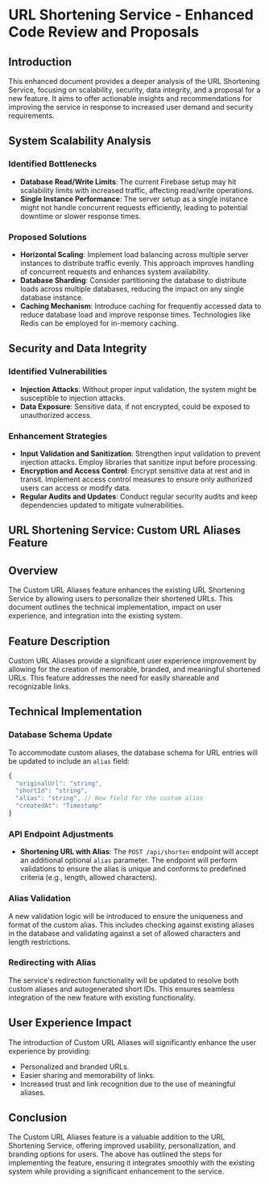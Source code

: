 # URL Shortening Service - Enhanced Code Review and Proposals

## Introduction

This enhanced document provides a deeper analysis of the URL Shortening Service, focusing on scalability, security, data integrity, and a proposal for a new feature. It aims to offer actionable insights and recommendations for improving the service in response to increased user demand and security requirements.

## System Scalability Analysis

### Identified Bottlenecks

- **Database Read/Write Limits**: The current Firebase setup may hit scalability limits with increased traffic, affecting read/write operations.
- **Single Instance Performance**: The server setup as a single instance might not handle concurrent requests efficiently, leading to potential downtime or slower response times.

### Proposed Solutions

- **Horizontal Scaling**: Implement load balancing across multiple server instances to distribute traffic evenly. This approach improves handling of concurrent requests and enhances system availability.
- **Database Sharding**: Consider partitioning the database to distribute loads across multiple databases, reducing the impact on any single database instance.
- **Caching Mechanism**: Introduce caching for frequently accessed data to reduce database load and improve response times. Technologies like Redis can be employed for in-memory caching.

## Security and Data Integrity

### Identified Vulnerabilities

- **Injection Attacks**: Without proper input validation, the system might be susceptible to injection attacks.
- **Data Exposure**: Sensitive data, if not encrypted, could be exposed to unauthorized access.

### Enhancement Strategies

- **Input Validation and Sanitization**: Strengthen input validation to prevent injection attacks. Employ libraries that sanitize input before processing.
- **Encryption and Access Control**: Encrypt sensitive data at rest and in transit. Implement access control measures to ensure only authorized users can access or modify data.
- **Regular Audits and Updates**: Conduct regular security audits and keep dependencies updated to mitigate vulnerabilities.

## URL Shortening Service: Custom URL Aliases Feature

## Overview

The Custom URL Aliases feature enhances the existing URL Shortening Service by allowing users to personalize their shortened URLs. This document outlines the technical implementation, impact on user experience, and integration into the existing system.

## Feature Description

Custom URL Aliases provide a significant user experience improvement by allowing for the creation of memorable, branded, and meaningful shortened URLs. This feature addresses the need for easily shareable and recognizable links.

## Technical Implementation

### Database Schema Update

To accommodate custom aliases, the database schema for URL entries will be updated to include an `alias` field:

```javascript
{
  "originalUrl": "string",
  "shortId": "string",
  "alias": "string", // New field for the custom alias
  "createdAt": "Timestamp"
}
```

### API Endpoint Adjustments

- **Shortening URL with Alias**: The `POST /api/shorten` endpoint will accept an additional optional `alias` parameter. The endpoint will perform validations to ensure the alias is unique and conforms to predefined criteria (e.g., length, allowed characters).

### Alias Validation

A new validation logic will be introduced to ensure the uniqueness and format of the custom alias. This includes checking against existing aliases in the database and validating against a set of allowed characters and length restrictions.

### Redirecting with Alias

The service's redirection functionality will be updated to resolve both custom aliases and autogenerated short IDs. This ensures seamless integration of the new feature with existing functionality.

## User Experience Impact

The introduction of Custom URL Aliases will significantly enhance the user experience by providing:

- Personalized and branded URLs.
- Easier sharing and memorability of links.
- Increased trust and link recognition due to the use of meaningful aliases.

## Conclusion

The Custom URL Aliases feature is a valuable addition to the URL Shortening Service, offering improved usability, personalization, and branding options for users. The above has outlined the steps for implementing the feature, ensuring it integrates smoothly with the existing system while providing a significant enhancement to the service.




